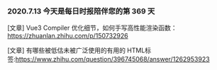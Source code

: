 ### 2020.7.13 今天是每日时报陪伴您的第 369 天

[文章] Vue3 Compiler 优化细节，如何手写高性能渲染函数：<https://zhuanlan.zhihu.com/p/150732926>

[文章] 有哪些被低估未被广泛使用的有用的 HTML标签:<https://www.zhihu.com/question/396745068/answer/1262953923>